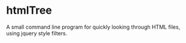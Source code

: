 # htmlTree

A small command line program for quickly looking through HTML files, using jquery style filters.
